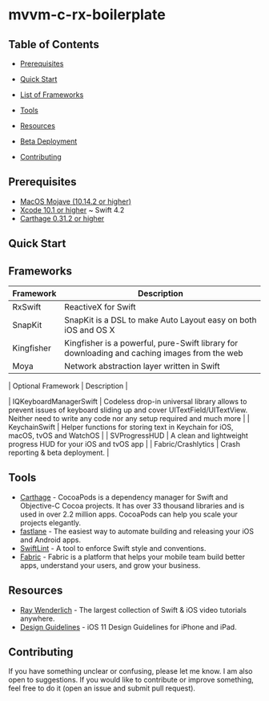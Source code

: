# mvvm-c-rx-boilerplate

Table of Contents
-----------------

- [Prerequisites](#prerequisites)

- [Quick Start](#quick-start)
- [List of Frameworks](#list-of-frameworks)

- [Tools](#tools)
- [Resources](#resources)
- [Beta Deployment](#beta-deployment) <!-- - [Changelog](#changelog) -->
- [Contributing](#contributing)

## Prerequisites

- [MacOS Mojave (10.14.2 or higher)](https://www.apple.com/lae/macos/mojave/)
- [Xcode 10.1 or higher](https://developer.apple.com/download/) ~ Swift 4.2
- [Carthage 0.31.2 or higher](https://github.com/Carthage/Carthage)

## Quick Start


## Frameworks

| Framework | Description |
| ------------------------------- | --------------------------------------------------------------------- |
| RxSwift | ReactiveX for Swift |
| SnapKit | SnapKit is a DSL to make Auto Layout easy on both iOS and OS X |
| Kingfisher | Kingfisher is a powerful, pure-Swift library for downloading and caching images from the web |
| Moya | Network abstraction layer written in Swift |

| Optional Framework | Description |

| IQKeyboardManagerSwift | Codeless drop-in universal library allows to prevent issues of keyboard sliding up and cover UITextField/UITextView. Neither need to write any code nor any setup required and much more |
| KeychainSwift | Helper functions for storing text in Keychain for iOS, macOS, tvOS and WatchOS |
| SVProgressHUD | A clean and lightweight progress HUD for your iOS and tvOS app |
| Fabric/Crashlytics | Crash reporting & beta deployment. |

## Tools

- [Carthage](https://github.com/Carthage/Carthage) - CocoaPods is a dependency manager for Swift and Objective-C Cocoa projects. It has over 33 thousand libraries and is used in over 2.2 million apps. CocoaPods can help you scale your projects elegantly.
- [fastlane](https://docs.fastlane.tools/) - The easiest way to automate building and releasing your iOS and Android apps.
- [SwiftLint](https://github.com/realm/SwiftLint) - A tool to enforce Swift style and conventions.
- [Fabric](https://docs.fabric.io/apple/fabric/overview.html) - Fabric is a platform that helps your mobile team build better apps, understand your users, and grow your business.

## Resources

- [Ray Wenderlich](https://www.raywenderlich.com/) - The largest collection of Swift & iOS video tutorials anywhere.
- [Design Guidelines](https://designcode.io/iosdesign-guidelines) - iOS 11 Design Guidelines for iPhone and iPad.

## Contributing

If you have something unclear or confusing, please let me know. I am also open to suggestions. If you would like to contribute or improve something, feel free to do it (open an issue and submit pull request).
